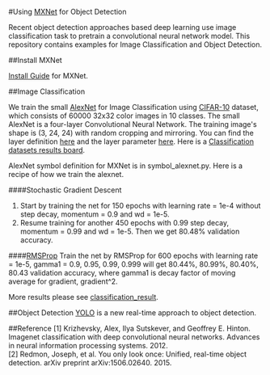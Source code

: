 #Using [MXNet](https://github.com/dmlc/mxnet) for Object Detection

Recent object detection approaches based deep learning use image classification task to pretrain a convolutional neural network model. This repository contains examples for Image Classification and Object Detection.

##Install MXNet

[Install Guide](http://mxnet.readthedocs.io/en/latest/how_to/build.html) for MXNet.

##Image Classification

We train the small [AlexNet](http://papers.nips.cc/paper/4824-imagenet-classification-with-deep-convolutional-neural-networks.pdf) for Image Classification using [CIFAR-10](https://www.cs.toronto.edu/~kriz/cifar.html) dataset, which consists of 60000 32x32 color images in 10 classes. The small AlexNet is a four-layer Convolutional Neural Network. The training image's shape is (3, 24, 24) with random cropping and mirroring. You can find the layer definition [here](https://code.google.com/p/cuda-convnet/source/browse/trunk/example-layers/layers-conv-local-13pct.cfg) and the layer parameter [here](https://code.google.com/p/cuda-convnet/source/browse/trunk/example-layers/layer-params-conv-local-13pct.cfg). Here is a [Classification datasets results board](http://rodrigob.github.io/are_we_there_yet/build/classification_datasets_results.html#43494641522d3130).

AlexNet symbol definition for MXNet is in symbol_alexnet.py.  Here is a recipe of  how we train the alexnet.

####Stochastic Gradient Descent
1. Start by training the net for 150 epochs with learning rate = 1e-4 without step decay, momentum = 0.9 and wd = 1e-5.
2. Resume training for another 450 epochs with 0.99 step decay, momentum = 0.99 and wd = 1e-5.
Then we get 80.48% validation accuracy.

####[RMSProp](http://arxiv.org/pdf/1308.0850v5.pdf)
Train the net by RMSProp for 600 epochs with learning rate = 1e-5, gamma1 = 0.9, 0.95, 0.99, 0.999 will get 80.44%, 80.99%, 80.40%, 80.43 validation accuracy, where gamma1 is decay factor of moving average for gradient, gradient^2.

More results please see [classification_result](https://github.com/bertjiazheng/learning-mxnet/blob/master/classification_result.ipynb).

##Object Detection
[YOLO](http://pjreddie.com/darknet/yolo/) is a new real-time approach to object detection.

##Reference
[1] Krizhevsky, Alex, Ilya Sutskever, and Geoffrey E. Hinton. Imagenet classification with deep convolutional neural networks. Advances in neural information processing systems. 2012.   
[2] Redmon, Joseph, et al. You only look once: Unified, real-time object detection. arXiv preprint arXiv:1506.02640. 2015.
